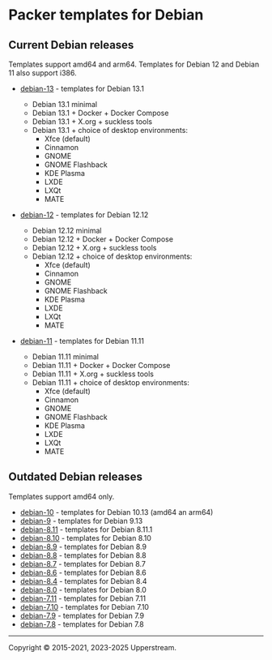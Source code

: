 # Packer templates for Debian

## Current Debian releases

Templates support amd64 and arm64.  Templates for Debian 12 and Debian
11 also support i386.

* [debian-13](debian-13/README.md) - templates for Debian 13.1

  * Debian 13.1 minimal
  * Debian 13.1 + Docker + Docker Compose
  * Debian 13.1 + X.org + suckless tools
  * Debian 13.1 + choice of desktop environments:
    * Xfce (default)
    * Cinnamon
    * GNOME
    * GNOME Flashback
    * KDE Plasma
    * LXDE
    * LXQt
    * MATE

* [debian-12](debian-12/README.md) - templates for Debian 12.12

  * Debian 12.12 minimal
  * Debian 12.12 + Docker + Docker Compose
  * Debian 12.12 + X.org + suckless tools
  * Debian 12.12 + choice of desktop environments:
    * Xfce (default)
    * Cinnamon
    * GNOME
    * GNOME Flashback
    * KDE Plasma
    * LXDE
    * LXQt
    * MATE

* [debian-11](debian-11/README.md) - templates for Debian 11.11

  * Debian 11.11 minimal
  * Debian 11.11 + Docker + Docker Compose
  * Debian 11.11 + X.org + suckless tools
  * Debian 11.11 + choice of desktop environments:
    * Xfce (default)
    * Cinnamon
    * GNOME
    * GNOME Flashback
    * KDE Plasma
    * LXDE
    * LXQt
    * MATE

## Outdated Debian releases

Templates support amd64 only.

* [debian-10](debian-10/README.md) - templates for Debian 10.13 (amd64 an arm64)
* [debian-9](debian-9/README.md) - templates for Debian 9.13
* [debian-8.11](debian-8.11/README.md) - templates for Debian 8.11.1
* [debian-8.10](debian-8.10/README.md) - templates for Debian 8.10
* [debian-8.9](debian-8.9/README.md) - templates for Debian 8.9
* [debian-8.8](debian-8.8/README.md) - templates for Debian 8.8
* [debian-8.7](debian-8.7/README.md) - templates for Debian 8.7
* [debian-8.6](debian-8.6/README.md) - templates for Debian 8.6
* [debian-8.4](debian-8.4/README.md) - templates for Debian 8.4
* [debian-8.0](debian-8.0/README.md) - templates for Debian 8.0
* [debian-7.11](debian-7.11/README.md) - templates for Debian 7.11
* [debian-7.10](debian-7.10/README.md) - templates for Debian 7.10
* [debian-7.9](debian-7.9/README.md) - templates for Debian 7.9
* [debian-7.8](debian-7.8/README.md) - templates for Debian 7.8

- - -

Copyright &copy; 2015-2021, 2023-2025 Upperstream.
